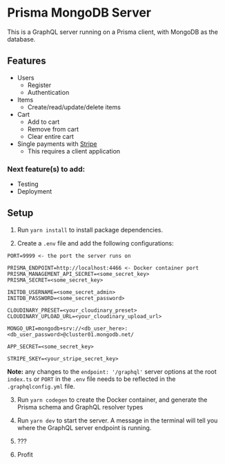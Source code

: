 # Prisma MongoDB Server

This is a GraphQL server running on a Prisma client, with MongoDB as the database.

## Features

- Users
  - Register
  - Authentication
- Items
  - Create/read/update/delete items
- Cart
  - Add to cart
  - Remove from cart
  - Clear entire cart
- Single payments with [Stripe](https://stripe.com)
  - This requires a client application

### Next feature(s) to add:

- Testing
- Deployment

## Setup

1. Run `yarn install` to install package dependencies.

2. Create a `.env` file and add the following configurations:

```
PORT=9999 <- the port the server runs on

PRISMA_ENDPOINT=http://localhost:4466 <- Docker container port
PRISMA_MANAGEMENT_API_SECRET=<some_secret_key>
PRISMA_SECRET=<some_secret_key>

INITDB_USERNAME=<some_secret_admin>
INITDB_PASSWORD=<some_secret_password>

CLOUDINARY_PRESET=<your_cloudinary_preset>
CLOUDINARY_UPLOAD_URL=<your_cloudinary_upload_url>

MONGO_URI=mongodb+srv://<db_user_here>:<db_user_password>@cluster01.mongodb.net/

APP_SECRET=<some_secret_key>

STRIPE_SKEY=<your_stripe_secret_key>
```

**Note:** any changes to the `endpoint: '/graphql'` server options at the root `index.ts` or `PORT` in the `.env` file needs to be reflected in the `.graphqlconfig.yml` file.

3. Run `yarn codegen` to create the Docker container, and generate the Prisma schema and GraphQL resolver types

4. Run `yarn dev` to start the server. A message in the terminal will tell you where the GraphQL server endpoint is running.

5. ???

6. Profit
